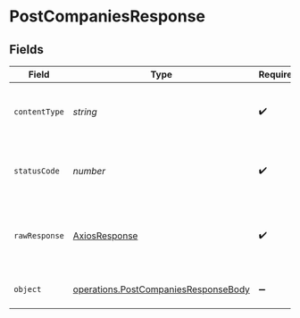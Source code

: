 # PostCompaniesResponse


## Fields

| Field                                                                                        | Type                                                                                         | Required                                                                                     | Description                                                                                  |
| -------------------------------------------------------------------------------------------- | -------------------------------------------------------------------------------------------- | -------------------------------------------------------------------------------------------- | -------------------------------------------------------------------------------------------- |
| `contentType`                                                                                | *string*                                                                                     | :heavy_check_mark:                                                                           | HTTP response content type for this operation                                                |
| `statusCode`                                                                                 | *number*                                                                                     | :heavy_check_mark:                                                                           | HTTP response status code for this operation                                                 |
| `rawResponse`                                                                                | [AxiosResponse](https://axios-http.com/docs/res_schema)                                      | :heavy_check_mark:                                                                           | Raw HTTP response; suitable for custom response parsing                                      |
| `object`                                                                                     | [operations.PostCompaniesResponseBody](../../models/operations/postcompaniesresponsebody.md) | :heavy_minus_sign:                                                                           | Created new Company                                                                          |